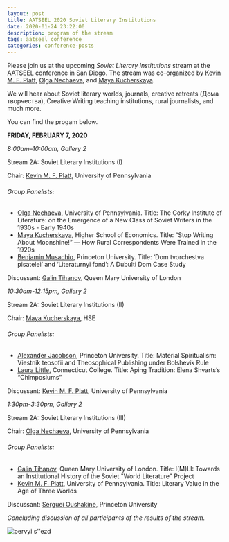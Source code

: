 ```yaml
---
layout: post
title: AATSEEL 2020 Soviet Literary Institutions
date: 2020-01-24 23:22:00
description: program of the stream
tags: aatseel conference
categories: conference-posts
---
```

Please join us at the upcoming _Soviet Literary Institutions_ stream at the AATSEEL conference in San Diego. The stream was co-organized by [Kevin M. F. Platt](https://rees.sas.upenn.edu/people/kevin-mf-platt), [Olga Nechaeva](https://www.onechaeva.com/), and [Maya Kucherskaya](https://www.hse.ru/en/org/persons/135567).

We will hear about Soviet literary worlds, journals, creative retreats (Дома творчества), Creative Writing teaching institutions, rural journalists, and much more.

You can find the progam below.

**FRIDAY, FEBRUARY 7, 2020**

*8:00am–10:00am, Gallery 2*

Stream 2A: Soviet Literary Institutions (I)

Chair: [Kevin M. F. Platt](https://rees.sas.upenn.edu/people/kevin-mf-platt), University of Pennsylvania

###### Group Panelists:
<ul>
  <li><a href="https://www.onechaeva.com/">Olga Nechaeva</a>, University of Pennsylvania. Title: The Gorky Institute of Literature: on the Emergence of a New Class of Soviet Writers in the 1930s - Early 1940s</li>
  <li><a href="https://www.hse.ru/en/org/persons/135567">Maya Kucherskaya</a>, Higher School of Economics. Title: “Stop Writing About Moonshine!” — How Rural Correspondents Were Trained in the 1920s</li>
  <li><a href="https://slavic.princeton.edu/people/benjamin-musachio">Benjamin Musachio</a>, Princeton University. Title: ‘Dom tvorchestva pisatelei’ and ‘Literaturnyi fond’: A Dubulti Dom Case Study</li>
</ul>

Discussant: [Galin Tihanov](https://www.qmul.ac.uk/sllf/comparative-literature-and-culture/people/academic/profiles/tihanov.html), Queen Mary University of London

*10:30am-12:15pm, Gallery 2*

Stream 2A: Soviet Literary Institutions (II)

Chair: [Maya Kucherskaya](https://www.hse.ru/en/org/persons/135567), HSE

###### Group Panelists:
<ul>
  <li><a href="https://slavic.princeton.edu/people/alexander-jacobson">Alexander Jacobson</a>, Princeton University. Title: Material Spiritualism: Viestnik teosofii and Theosophical Publishing under Bolshevik Rule</li>
  <li><a href="https://www.conncoll.edu/directories/faculty-profiles/laura-little/">Laura Little</a>, Connecticut College. Title: Aping Tradition: Elena Shvarts’s “Chimposiums”</li>
</ul>

Discussant: [Kevin M. F. Platt](https://rees.sas.upenn.edu/people/kevin-mf-platt), University of Pennsylvania

*1:30pm-3:30pm, Gallery 2*

Stream 2A: Soviet Literary Institutions (III)

Chair: [Olga Nechaeva](https://www.onechaeva.com/), University of Pennsylvania

###### Group Panelists:
<ul>
  <li><a href="https://www.qmul.ac.uk/sllf/comparative-literature-and-culture/people/academic/profiles/tihanov.html">Galin Tihanov</a>, Queen Mary University of London. Title: I(M)LI: Towards an Institutional History of the Soviet "World Literature" Project</li>
  <li><a href="https://rees.sas.upenn.edu/people/kevin-mf-platt">Kevin M. F. Platt</a>, University of Pennsylvania. Title: Literary Value in the Age of Three Worlds</li>
</ul>

Discussant: [Serguei Oushakine](https://slavic.princeton.edu/people/serguei-alex-oushakine), Princeton University

*Concluding discussion of all participants of the results of the stream.*

![pervyi s''ezd](/olyanechaeva.github.io/assets/img/aatseel.jpeg)
